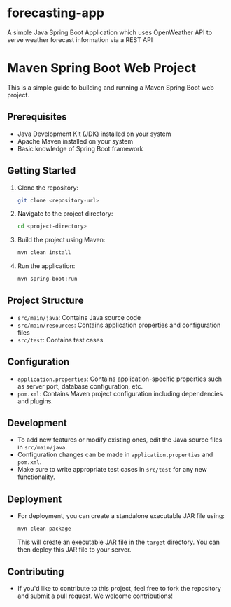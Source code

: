 # forecasting-app
A simple Java Spring Boot Application which uses OpenWeather API to serve weather forecast information via a REST API

# Maven Spring Boot Web Project

This is a simple guide to building and running a Maven Spring Boot web project.

## Prerequisites

- Java Development Kit (JDK) installed on your system
- Apache Maven installed on your system
- Basic knowledge of Spring Boot framework

## Getting Started

1. Clone the repository:

    ```bash
    git clone <repository-url>
    ```

2. Navigate to the project directory:

    ```bash
    cd <project-directory>
    ```

3. Build the project using Maven:

    ```bash
    mvn clean install
    ```

4. Run the application:

    ```bash
    mvn spring-boot:run
    ```


## Project Structure

- `src/main/java`: Contains Java source code
- `src/main/resources`: Contains application properties and configuration files
- `src/test`: Contains test cases

## Configuration

- `application.properties`: Contains application-specific properties such as server port, database configuration, etc.
- `pom.xml`: Contains Maven project configuration including dependencies and plugins.

## Development

- To add new features or modify existing ones, edit the Java source files in `src/main/java`.
- Configuration changes can be made in `application.properties` and `pom.xml`.
- Make sure to write appropriate test cases in `src/test` for any new functionality.

## Deployment

- For deployment, you can create a standalone executable JAR file using:

    ```bash
    mvn clean package
    ```

  This will create an executable JAR file in the `target` directory. You can then deploy this JAR file to your server.

## Contributing

- If you'd like to contribute to this project, feel free to fork the repository and submit a pull request. We welcome contributions!



